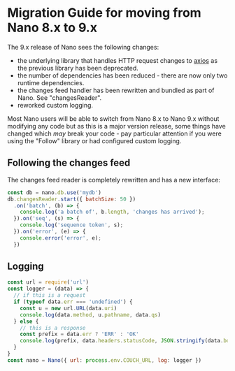 # Migration Guide for moving from Nano 8.x to 9.x

The 9.x release of Nano sees the following changes:

- the underlying library that handles HTTP request changes to [axios](https://www.npmjs.com/package/axios) as the previous library has been deprecated.
- the number of dependencies has been reduced - there are now only two runtime dependencies.
- the changes feed handler has been rewritten and bundled as part of Nano. See "changesReader".
- reworked custom logging.

Most Nano users will be able to switch from Nano 8.x to Nano 9.x without modifying any code but as this is a major version release, some things have changed which _may_ break your code - pay particular attention if you were using the "Follow" library or had configured custom logging.

## Following the changes feed

The changes feed reader is completely rewritten and has a new interface:

```js
const db = nano.db.use('mydb')
db.changesReader.start({ batchSize: 50 })
  .on('batch', (b) => {
    console.log('a batch of', b.length, 'changes has arrived');
  }).on('seq', (s) => {
    console.log('sequence token', s);
  }).on('error', (e) => {
    console.error('error', e);
  })
```

## Logging

```js
const url = require('url')
const logger = (data) => {
  // if this is a request
  if (typeof data.err === 'undefined') {
    const u = new url.URL(data.uri)
    console.log(data.method, u.pathname, data.qs)
  } else {
    // this is a response
    const prefix = data.err ? 'ERR' : 'OK'
    console.log(prefix, data.headers.statusCode, JSON.stringify(data.body).length)
  }
}
const nano = Nano({ url: process.env.COUCH_URL, log: logger })